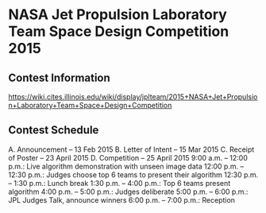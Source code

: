 # NASA Jet Propulsion Laboratory Team Space Design Competition 2015

## Contest Information
https://wiki.cites.illinois.edu/wiki/display/jplteam/2015+NASA+Jet+Propulsion+Laboratory+Team+Space+Design+Competition

## Contest Schedule
A. Announcement – 13 Feb 2015
B. Letter of Intent – 15 Mar 2015
C. Receipt of Poster – 23 April 2015
D. Competition – 25 April 2015
    9:00 a.m. – 12:00 p.m.: Live algorithm         demonstration with unseen image data
   12:00 p.m. – 12:30 p.m.: Judges choose       top 6 teams to present their algorithm
   12:30 p.m. – 1:30 p.m.: Lunch break
   1:30 p.m. – 4:00 p.m.: Top 6 teams present   algorithm
   4:00 p.m. – 5:00 p.m.: Judges deliberate
   5:00 p.m. – 6:00 p.m.: JPL Judges Talk, announce winners
   6:00 p.m. – 7:00 p.m.: Reception
